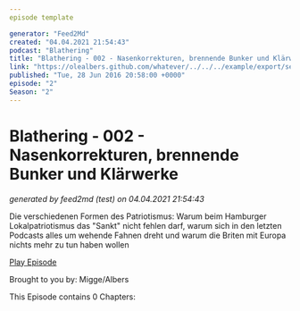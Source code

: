 ```yaml
---
episode template

generator: "Feed2Md"
created: "04.04.2021 21:54:43"
podcast: "Blathering"
title: "Blathering - 002 - Nasenkorrekturen, brennende Bunker und Klärwerke"
link: "https://olealbers.github.com/whatever/../../../example/export/seasons/1/2016/6/Blathering - 002 - Nasenkorrekturen, brennende Bunker und Klärwerke.md"
published: "Tue, 28 Jun 2016 20:58:00 +0000"
episode: "2"
Season: "2"
---
```


# Blathering - 002 - Nasenkorrekturen, brennende Bunker und Klärwerke
_generated by feed2md (test) on 04.04.2021 21:54:43_

Die verschiedenen Formen des Patriotismus: Warum beim Hamburger Lokalpatriotismus das "Sankt" nicht fehlen darf, warum sich in den letzten Podcasts alles um wehende Fahnen dreht und warum die Briten mit Europa nichts mehr zu tun haben wollen

[Play Episode](https://www.blathering.de/podlove/file/37/s/feed/c/mp3/blathering_002.mp3)

Brought to you by: Migge/Albers

This Episode contains 0 Chapters:



